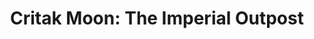 ---
mission_id: ioutpost
editorsChoice:
title: "Critak Moon: The Imperial Outpost"
authors: 
    - "Llyren Adwyr"
date:
filename: "ioutpost.zip"
description: "You have been captured by Imperials, and so has a data card containing technical statistics about the Dark Troopers' weapons and attack strategies. You must escape your cell and take the card from the decoding lab before it is hacked, for its use would be lost if the Imperials find out how much we know about the Dark Trooper."
cover: 
levelReplaced:	SECBASE
difficulty: yes
bm:	no
fme: yes
wax: yes
three_do: no
voc: yes
gmd: yes
vue: no
lfd: yes
base: "New level from scratch" 
editors: "WDFUSE 2.10, BMPDF, Microsoft Paint, PKUNZIP, PKZIP, Notepad"

---